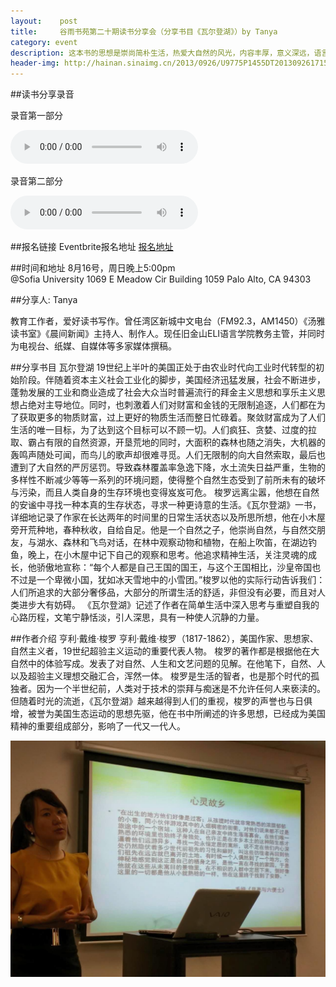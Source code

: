 ```yaml
---
layout:    post
title:     谷雨书苑第二十期读书分享会（分享书目《瓦尔登湖》）by Tanya
category: event
description: 这本书的思想是崇尚简朴生活，热爱大自然的风光，内容丰厚，意义深远，语言生动，意境深邃，就像是个智慧的老人，闪现哲理灵光，又有高山流水那样的境界。书中记录了作者隐居瓦尔登湖畔，与大自然水乳交融、在田园生活中感知自然重塑自我的奇异历程。读本书，能引领人进入一个澄明、恬美、素雅的世界。
header-img: http://hainan.sinaimg.cn/2013/0926/U9775P1455DT20130926171502.jpg
---
```


##读书分享录音

录音第一部分

<audio controls="controls">
   <source src="{{site.www-data-url}}/audio/2015-08-16-tanya-part1.mp3" type="audio/mpeg">
 Your browser does not support the audio element.
</audio>

录音第二部分

<audio controls="controls">
   <source src="{{site.www-data-url}}/audio/2015-08-16-tanya-part2.mp3" type="audio/mpeg">
 Your browser does not support the audio element.
</audio>

##报名链接
Eventbrite报名地址
[报名地址](https://www.eventbrite.com/e/18106110865)

##时间和地址
8月16号，周日晚上5:00pm <br>
@Sofia University
1069 E Meadow Cir
Building 1059
Palo Alto, CA 94303

##分享人: Tanya

教育工作者，爱好读书写作。曾任湾区新城中文电台（FM92.3，AM1450）《汤雅读书室》《晨间新闻》主持人、制作人。现任旧金山ELI语言学院教务主管，并同时为电视台、纸媒、自媒体等多家媒体撰稿。

##分享书目 瓦尔登湖
19世纪上半叶的美国正处于由农业时代向工业时代转型的初始阶段。伴随着资本主义社会工业化的脚步，美国经济迅猛发展，社会不断进步，蓬勃发展的工业和商业造成了社会大众当时普遍流行的拜金主义思想和享乐主义思想占绝对主导地位。同时，也刺激着人们对财富和金钱的无限制追逐，人们都在为了获取更多的物质财富，过上更好的物质生活而整日忙碌着。聚敛财富成为了人们生活的唯一目标，为了达到这个目标可以不顾一切。人们疯狂、贪婪、过度的拉取、霸占有限的自然资源，开垦荒地的同时，大面积的森林也随之消失，大机器的轰鸣声随处可闻，而鸟儿的歌声却很难寻觅。人们无限制的向大自然索取，最后也遭到了大自然的严厉惩罚。导致森林覆盖率急逸下降，水土流失日益严重，生物的多样性不断减少等等一系列的环境问题，使得整个自然生态受到了前所未有的破坏与污染，而且人类自身的生存环境也变得岌岌可危。
梭罗远离尘嚣，他想在自然的安谧中寻找一种本真的生存状态，寻求一种更诗意的生活。《瓦尔登湖》一书，详细地记录了作家在长达两年的时间里的日常生活状态以及所思所想，他在小木屋旁开荒种地，春种秋收，自给自足。他是一个自然之子，他崇尚自然，与自然交朋友，与湖水、森林和飞鸟对话，在林中观察动物和植物，在船上吹笛，在湖边钓鱼，晚上，在小木屋中记下自己的观察和思考。他追求精神生活，关注灵魂的成长，他骄傲地宣称：“每个人都是自己王国的国王，与这个王国相比，沙皇帝国也不过是一个卑微小国，犹如冰天雪地中的小雪团。”梭罗以他的实际行动告诉我们：人们所追求的大部分奢侈品，大部分的所谓生活的舒适，非但没有必要，而且对人类进步大有妨碍。
《瓦尔登湖》记述了作者在简单生活中深入思考与重塑自我的心路历程，文笔宁静恬淡，引人深思，具有一种使人沉静的力量。

##作者介绍 亨利·戴维·梭罗
亨利·戴维·梭罗（1817-1862），美国作家、思想家、自然主义者，19世纪超验主义运动的重要代表人物。
梭罗的著作都是根据他在大自然中的体验写成。发表了对自然、人生和文艺问题的见解。在他笔下，自然、人以及超验主义理想交融汇合，浑然一体。
梭罗是生活的智者，也是那个时代的孤独者。因为一个半世纪前，人类对于技术的崇拜与痴迷是不允许任何人来亵渎的。但随着时光的流逝，《瓦尔登湖》越来越得到人们的重视，梭罗的声誉也与日俱增，被誉为美国生态运动的思想先驱，他在书中所阐述的许多思想，已经成为美国精神的重要组成部分，影响了一代又一代人。

![picture](/img/walden/maomu.jpg)
